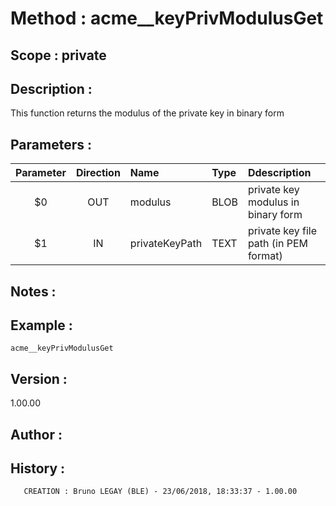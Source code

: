 ﻿# **Method :** acme__keyPrivModulusGet## **Scope :** private## **Description :** This function returns the modulus of the private key in binary form## **Parameters :** | Parameter | Direction | Name | Type | Ddescription | |:----:|:----:|:----|:----|:----| | $0 | OUT | modulus | BLOB | private key modulus in binary form | | $1 | IN | privateKeyPath | TEXT | private key file path (in PEM format) | ## **Notes :** ## **Example :** ```acme__keyPrivModulusGet```## **Version :** 1.00.00## **Author :** ## **History :**         CREATION : Bruno LEGAY (BLE) - 23/06/2018, 18:33:37 - 1.00.00